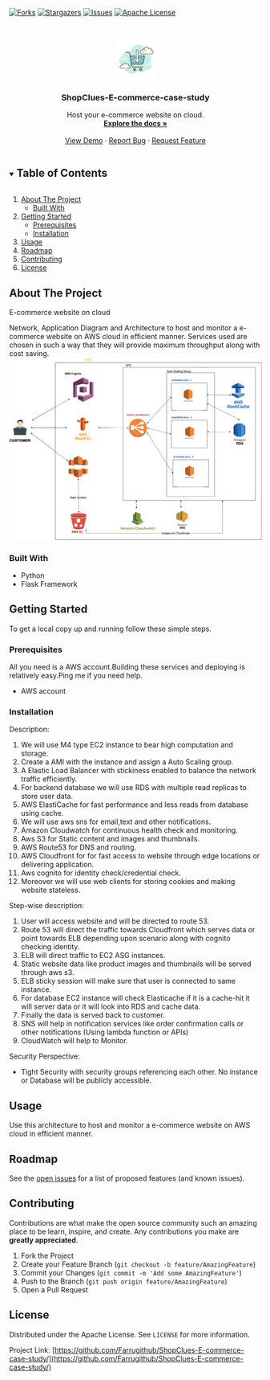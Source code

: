 <!-- PROJECT SHIELDS -->
<!--
*** I'm using markdown "reference style" links for readability.
*** Reference links are enclosed in brackets [ ] instead of parentheses ( ).
*** See the bottom of this document for the declaration of the reference variables
*** for contributors-url, forks-url, etc. This is an optional, concise syntax you may use.
*** https://www.markdownguide.org/basic-syntax/#reference-style-links
-->
[![Forks][forks-shield]][forks-url]
[![Stargazers][stars-shield]][stars-url]
[![Issues][issues-shield]][issues-url]
[![Apache License][license-shield]][license-url]



<!-- PROJECT LOGO -->
<br />
<p align="center">
  <a href="https://github.com/Farrugithub/ShopClues-E-commerce-case-study">
    <img src="images/icon.png" alt="Logo" width="80" height="80">
  </a>

  <h3 align="center">ShopClues-E-commerce-case-study</h3>

  <p align="center">
    Host your e-commerce website on cloud.
    <br />
    <a href="https://github.com/Farrugithub/ShopClues-E-commerce-case-study"><strong>Explore the docs »</strong></a>
    <br />
    <br />
    <a href="https://github.com/Farrugithub/ShopClues-E-commerce-case-study">View Demo</a>
    ·
    <a href="https://github.com/Farrugithub/ShopClues-E-commerce-case-study/issues">Report Bug</a>
    ·
    <a href="https://github.com/Farrugithub/ShopClues-E-commerce-case-study/issues">Request Feature</a>
  </p>
</p>



<!-- TABLE OF CONTENTS -->
<details open="open">
  <summary><h2 style="display: inline-block">Table of Contents</h2></summary>
  <ol>
    <li>
      <a href="#about-the-project">About The Project</a>
      <ul>
        <li><a href="#built-with">Built With</a></li>
      </ul>
    </li>
    <li>
      <a href="#getting-started">Getting Started</a>
      <ul>
        <li><a href="#prerequisites">Prerequisites</a></li>
        <li><a href="#installation">Installation</a></li>
      </ul>
    </li>
    <li><a href="#usage">Usage</a></li>
    <li><a href="#roadmap">Roadmap</a></li>
    <li><a href="#contributing">Contributing</a></li>
    <li><a href="#license">License</a></li>
  </ol>
</details>



<!-- ABOUT THE PROJECT -->
## About The Project

E-commerce website on cloud

Network, Application Diagram and Architecture to host and monitor a e-commerce website on AWS cloud in efficient manner.
Services used are chosen in such a way that they will provide maximum throughput along with cost saving.
![Network Diagram](images/Network.png?raw=true "Network Diagram")





### Built With

* Python
* Flask Framework



<!-- GETTING STARTED -->
## Getting Started

To get a local copy up and running follow these simple steps.

### Prerequisites

All you need is a AWS account.Building these services and deploying is relatively easy.Ping me if you need help.
* AWS account 


### Installation

Description:
1. We will use M4 type EC2 instance to bear high computation and storage.
2. Create a AMI with the instance and assign a Auto Scaling group.
3. A Elastic Load Balancer with stickiness enabled to balance the network traffic efficiently.
4. For backend database we will use RDS with multiple read replicas to store user data.
5. AWS ElastiCache for fast performance and less reads from database using cache.
6. We will use aws sns for email,text and other notifications.
7. Amazon Cloudwatch for continuous health check and monitoring.
8. Aws S3 for Static content and images and thumbnails.
9. AWS Route53 for DNS and routing.
10. AWS Cloudfront for for fast access to website through edge locations or delivering application.
11. Aws cognito for identity check/credential check.
12. Moreover we will use web clients for storing cookies and making website stateless.

Step-wise description:
1. User will access website and will be directed to route 53.
2. Route 53 will direct the traffic towards Cloudfront which serves data or point towards ELB depending upon scenario along with cognito checking identity.
3. ELB will direct traffic to EC2 ASG instances.
4. Static website data like product images and thumbnails will be served through aws s3.
5. ELB sticky session will make sure that user is connected to same instance.
6. For database EC2 instance will check Elasticache if it is a cache-hit it will server data or it will look into RDS and cache data.
7. Finally the data is served back to customer.
8. SNS will help in notification services like order confirmation calls or other notifications (Using lambda function or APIs)
9. CloudWatch will help to Monitor.

Security Perspective:
- Tight Security with security groups referencing each other. No instance or Database will be publicly accessible.


<!-- USAGE EXAMPLES -->
## Usage

Use this architecture to host and monitor a e-commerce website on AWS cloud in efficient manner.


<!-- ROADMAP -->
## Roadmap

See the [open issues](https://github.com/Farrugithub/ShopClues-E-commerce-case-study/issues) for a list of proposed features (and known issues).



<!-- CONTRIBUTING -->
## Contributing

Contributions are what make the open source community such an amazing place to be learn, inspire, and create. Any contributions you make are **greatly appreciated**.

1. Fork the Project
2. Create your Feature Branch (`git checkout -b feature/AmazingFeature`)
3. Commit your Changes (`git commit -m 'Add some AmazingFeature'`)
4. Push to the Branch (`git push origin feature/AmazingFeature`)
5. Open a Pull Request



<!-- LICENSE -->
## License

Distributed under the Apache License. See `LICENSE` for more information.



Project Link: [https://github.com/Farrugithub/ShopClues-E-commerce-case-study/](https://github.com/Farrugithub/ShopClues-E-commerce-case-study/)






<!-- MARKDOWN LINKS & IMAGES -->
<!-- https://www.markdownguide.org/basic-syntax/#reference-style-links -->
[contributors-shield]: https://img.shields.io/github/contributors/Farrugithub/ShopClues-E-commerce-case-study.svg?style=for-the-badge
[contributors-url]: https://github.com/Farrugithub/ShopClues-E-commerce-case-study/graphs/contributors
[forks-shield]: https://img.shields.io/github/forks/Farrugithub/ShopClues-E-commerce-case-study.svg?style=for-the-badge
[forks-url]: https://github.com/Farrugithub/ShopClues-E-commerce-case-study/network/members
[stars-shield]: https://img.shields.io/github/stars/Farrugithub/ShopClues-E-commerce-case-study.svg?style=for-the-badge
[stars-url]: https://github.com/Farrugithub/ShopClues-E-commerce-case-study/stargazers
[issues-shield]: https://img.shields.io/github/issues/Farrugithub/ShopClues-E-commerce-case-study.svg?style=for-the-badge
[issues-url]: https://github.com/Farrugithub/ShopClues-E-commerce-case-study/issues
[license-shield]: https://img.shields.io/github/license/Farrugithub/ShopClues-E-commerce-case-study.svg?style=for-the-badge
[license-url]: https://github.com/Farrugithub/ShopClues-E-commerce-case-study/blob/master/LICENSE.txt